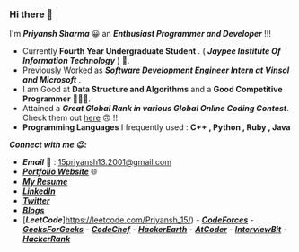 ### Hi there 👋

I'm ***Priyansh Sharma*** 😀 an ***Enthusiast Programmer and Developer*** !!!

 - Currently **Fourth Year Undergraduate Student** . ( ***Jaypee Institute Of Information Technology*** ) 🏫.
 - Previously Worked as ***Software Development Engineer Intern at Vinsol and Microsoft*** .
 - I am Good at **Data Structure and Algorithms** and a **Good Competitive Programmer** 👨🏻‍💻.
 - Attained a ***Great Global Rank in various Global Online Coding Contest***. Check them out [here](https://linktr.ee/priyansh_achievement_and_certi)  🙃 !!
 - **Programming Languages** I frequently used : **C++ , Python , Ruby , Java**
 

***Connect with me 😉:***

 - ***Email*** 📧 : 15priyansh13.2001@gmail.com
 - [***Portfolio Website***](https://priyansh-15.github.io/)  🌐
 - [***My Resume***](https://drive.google.com/file/d/1L_dro1h7LoDgs0usa3hBqIBPVBQAvN3G/view)
 - [***LinkedIn***](https://www.linkedin.com/in/priyansh-sharma-bb4095216/) 
 - [***Twitter***](https://twitter.com/Priyansh_1015) 
 - [***Blogs***](https://priyansh15.medium.com/) 
 - [***LeetCode***]https://leetcode.com/Priyansh_15/)   -  [***CodeForces***](https://codeforces.com/profile/Priyansh.15)  -  [***GeeksForGeeks***](https://auth.geeksforgeeks.org/user/spidey15priyansh)  -  [***CodeChef***](https://www.codechef.com/users/spidy_ps15)  -  [***HackerEarth***](https://www.hackerearth.com/@15priyansh13.2001)  -  [***AtCoder***](https://atcoder.jp/users/Priyansh15)  -  [***InterviewBit***](https://www.interviewbit.com/profile/priyansh-sharma_596)  -  [***HackerRank***](https://www.hackerrank.com/15priyansh13_201?hr_r=1)
